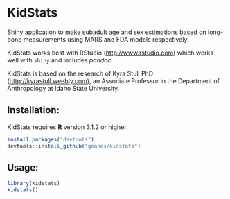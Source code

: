 KidStats
========

Shiny application to make subadult age and sex estimations based on long-bone measurements using MARS and FDA models respectively.

KidStats works best with RStudio (http://www.rstudio.com) which works well with `shiny` and includes *pandoc*.

KidStats is based on the research of Kyra Stull PhD (http://kyrastull.weebly.com), an Associate Professor in the Department of Anthropology at Idaho State University.

Installation:
-------------

KidStats requires **R** version 3.1.2 or higher.

```r
install.packages("devtools")
devtools::install_github("geanes/kidstats")
```
Usage:
------

```r
library(kidstats)
kidstats()
```

